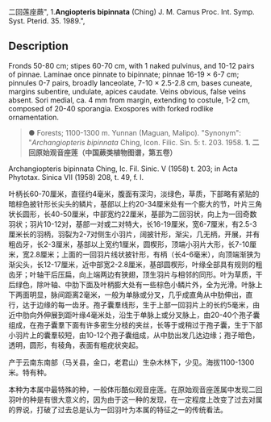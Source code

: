 二回莲座蕨",
1.**Angiopteris bipinnata** (Ching) J. M. Camus Proc. Int. Symp. Syst. Pterid. 35. 1989.",

## Description
Fronds 50-80 cm; stipes 60-70 cm, with 1 naked pulvinus, and 10-12 pairs of pinnae. Laminae once pinnate to bipinnate; pinnae 16-19 × 6-7 cm; pinnules 0-7 pairs, broadly lanceolate, 7-10 × 2.5-2.8 cm, bases cuneate, margins subentire, undulate, apices caudate. Veins obvious, false veins absent. Sori medial, ca. 4 mm from margin, extending to costule, 1-2 cm, composed of 20-40 sporangia. Exospores with forked rodlike ornamentation.

> ● Forests; 1100-1300 m. Yunnan (Maguan, Malipo).
  "Synonym": "*Archangiopteris bipinnata* Ching, Icon. Filic. Sin. 5: t. 203. 1958.
**1. 二回原始观音座莲（中国蕨类植物图谱，第五卷）**

Archangiopteris bipinnata Ching, Ic. Fil. Sinic. V (1958) t. 203; in Acta Phytotax. Sinica VII (1958) 208, t. 49, f. l.

叶柄长60-70厘米，直径约4毫米，腹面有深沟，淡绿色，草质，下部略有紧贴的暗棕色披针形长尖头的鳞片，基部以上约20-34厘米处有一个膨大的节，叶片三角状长圆形，长40-50厘米，中部宽约22厘米，基部为二回羽状，向上为一回奇数羽状；羽片10-12对，基部一对或二对特大，长16-19厘米，宽6-7厘米，有2.5-3厘米长的羽柄，羽裂为2-7对侧生小羽片，阔披针形，渐尖，几无柄，开展，并有粗齿牙，长2-3厘米，基部以上宽约1厘米，圆楔形，顶端小羽片大形，长7-10厘米，宽2.8厘米；上面的一回羽片线状披针形，有柄（长4-6毫米），向顶端渐狭为渐尖头，长12-17厘米，近中部宽2-2.8厘米，基部圆楔形，叶缘全部具有规则的粗齿牙；叶轴干后压扁，向上端两边有狭翅，顶生羽片与相邻的同形。叶为草质，干后绿色，除叶轴、中肋下面及叶柄膨大处有一些棕色小鳞片外，全为光滑。叶脉上下两面明显，脉间距离2毫米，一般为单脉或分叉，几乎成直角从中肋伸出，直行，达于边缘的每一齿牙。孢子囊羣线形，生于上部一回羽片上的长约5毫米，由近中肋向外伸展到距叶缘4毫米处，沿生于单脉上或分叉脉上，由20-40个孢子囊组成，在孢子囊羣下面有许多密生分枝的夹丝，长等于或稍过于孢子囊，生于下部小羽片上的囊羣较短，由10-12个孢子囊组成，从中肋出发几达边缘；孢子暗色，透明，圆形，有稜角，表面有粗疣状突起。

产于云南东南部（马关县，金口，老君山）生杂木林下，少见。海拔1100-1300米。特有种。

本种为本属中最特殊的种，一般体形酷似观音座莲。在原始观音座莲属中发现二回羽叶的种是有很大意义的，因为由于这一种的发现，在一定程度上改变了过去对属的界说，打破了过去总是认为一回羽叶为本属的特征之一的传统看法。

